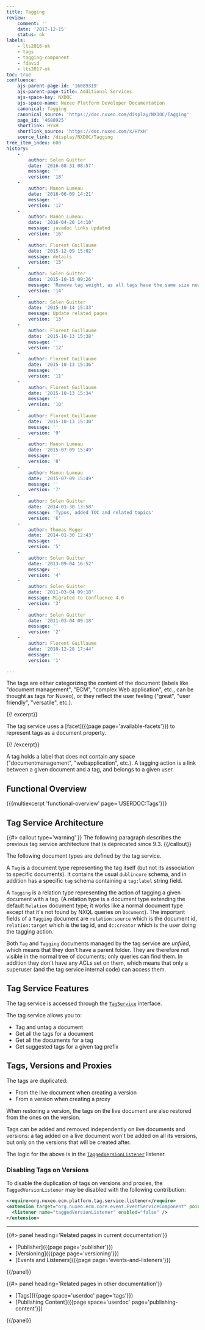 ```yaml
---
title: Tagging
review:
    comment: ''
    date: '2017-12-15'
    status: ok
labels:
    - lts2016-ok
    - tags
    - tagging-component
    - fdavid
    - lts2017-ok
toc: true
confluence:
    ajs-parent-page-id: '16089319'
    ajs-parent-page-title: Additional Services
    ajs-space-key: NXDOC
    ajs-space-name: Nuxeo Platform Developer Documentation
    canonical: Tagging
    canonical_source: 'https://doc.nuxeo.com/display/NXDOC/Tagging'
    page_id: '4688925'
    shortlink: HYxH
    shortlink_source: 'https://doc.nuxeo.com/x/HYxH'
    source_link: /display/NXDOC/Tagging
tree_item_index: 600
history:
    -
        author: Solen Guitter
        date: '2016-08-31 08:57'
        message: ''
        version: '18'
    -
        author: Manon Lumeau
        date: '2016-06-09 14:21'
        message: ''
        version: '17'
    -
        author: Manon Lumeau
        date: '2016-04-20 14:10'
        message: javadoc links updated
        version: '16'
    -
        author: Florent Guillaume
        date: '2015-12-09 15:02'
        message: details
        version: '15'
    -
        author: Solen Guitter
        date: '2015-10-15 09:26'
        message: 'Remove tag weight, as all tags have the same size now'
        version: '14'
    -
        author: Solen Guitter
        date: '2015-10-14 15:33'
        message: Update related pages
        version: '13'
    -
        author: Florent Guillaume
        date: '2015-10-13 15:38'
        message: ''
        version: '12'
    -
        author: Florent Guillaume
        date: '2015-10-13 15:36'
        message: ''
        version: '11'
    -
        author: Florent Guillaume
        date: '2015-10-13 15:34'
        message: ''
        version: '10'
    -
        author: Florent Guillaume
        date: '2015-10-13 15:30'
        message: ''
        version: '9'
    -
        author: Manon Lumeau
        date: '2015-07-09 15:49'
        message: ''
        version: '8'
    -
        author: Manon Lumeau
        date: '2015-07-09 15:49'
        message: ''
        version: '7'
    -
        author: Solen Guitter
        date: '2014-01-30 13:58'
        message: 'Typos, added TOC and related topics'
        version: '6'
    -
        author: Thomas Roger
        date: '2014-01-30 12:43'
        message: ''
        version: '5'
    -
        author: Solen Guitter
        date: '2013-09-04 16:52'
        message: ''
        version: '4'
    -
        author: Solen Guitter
        date: '2011-03-04 09:18'
        message: Migrated to Confluence 4.0
        version: '3'
    -
        author: Solen Guitter
        date: '2011-03-04 09:18'
        message: ''
        version: '2'
    -
        author: Florent Guillaume
        date: '2010-12-28 17:44'
        message: ''
        version: '1'

---
```

The tags are either categorizing the content of the document (labels like "document management", "ECM", "complex Web application", etc., can be thought as tags for Nuxeo), or they reflect the user feeling ("great", "user friendly", "versatile", etc.).

{{! excerpt}}

The tag service uses a [facet]({{page page='available-facets'}}) to represent tags as a document property.

{{! /excerpt}}

A tag holds a label that does not contain any space ("documentmanagement", "webapplication", etc.). A tagging action is a link between a given document and a tag, and belongs to a given user.

## Functional Overview

{{{multiexcerpt 'functional-overview' page='USERDOC:Tags'}}}

## Tag Service Architecture

 {{#> callout type='warning' }}
 The following paragraph describes the previous tag service architecture that is
 deprecated since 9.3. 
 {{/callout}}

The following document types are defined by the tag service.

A `Tag` is a document type representing the tag itself (but not its association to specific documents). It contains the usual `dublincore` schema, and in addition has a specific `tag` schema containing a `tag:label` string field.

A `Tagging` is a relation type representing the action of tagging a given document with a tag. (A relation type is a document type extending the default `Relation` document type; it works like a normal document type except that it's not found by NXQL queries on `Document`). The important fields of a `Tagging` document are `relation:source` which is the document id, `relation:target` which is the tag id, and `dc:creator` which is the user doing the tagging action.

Both `Tag` and `Tagging` documents managed by the tag service are _unfiled_, which means that they don't have a parent folder. They are therefore not visible in the normal tree of documents; only queries can find them. In addition they don't have any ACLs set on them, which means that only a superuser (and the tag service internal code) can access them.

## Tag Service Features

The tag service is accessed through the  [`TagService`](http://community.nuxeo.com/api/nuxeo/latest/javadoc/org/nuxeo/ecm/platform/tag/TagService.html)  interface.

The tag service allows you to:

*   Tag and untag a document
*   Get all the tags for a document
*   Get all the documents for a tag
*   Get suggested tags for a given tag prefix

## Tags, Versions and Proxies

The tags are duplicated:

*   From the live document when creating a version
*   From a version when creating a proxy

When restoring a version, the tags on the live document are also restored from the ones on the version.

Tags can be added and removed independently on live documents and versions: a tag added on a live document won't be added on all its versions, but only on the versions that will be created after. 

The logic for the above is in the  [`TaggedVersionListener`](http://community.nuxeo.com/api/nuxeo/latest/javadoc/org/nuxeo/ecm/platform/tag/TaggedVersionListener.html) listener.

### Disabling Tags on Versions

To disable the duplication of tags on versions and proxies, the `TaggedVersionListener` may be disabled with the following contribution:

```xml
<require>org.nuxeo.ecm.platform.tag.service.listener</require>
<extension target="org.nuxeo.ecm.core.event.EventServiceComponent" point="listener">
  <listener name="taggedVersionListener" enabled="false" />
</extension>
```

* * *

<div class="row" data-equalizer data-equalize-on="medium"><div class="column medium-6">{{#> panel heading='Related pages in current documentation'}}

- [Publisher]({{page page='publisher'}})
- [Versioning]({{page page='versioning'}})
- [Events and Listeners]({{page page='events-and-listeners'}})

{{/panel}}</div><div class="column medium-6">{{#> panel heading='Related pages in other documentation'}}

- [Tags]({{page space='userdoc' page='tags'}})
- [Publishing Content]({{page space='userdoc' page='publishing-content'}})

{{/panel}}</div></div>
